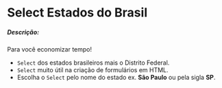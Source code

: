 # Select Estados do Brasil

##### Descrição:

Para você economizar tempo!

-  `Select` dos estados brasileiros mais o Distrito Federal.
- `Select` muito útil na criação de formulários em HTML.
- Escolha o `Select` pelo nome do estado ex. **São Paulo** ou pela sigla **SP**.

